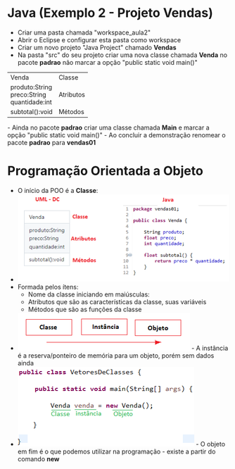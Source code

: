 # Java (Exemplo 2 - Projeto Vendas)
- Criar uma pasta chamada "workspace_aula2"
- Abrir o Eclipse e configurar esta pasta como workspace
- Criar um novo projeto "Java Project" chamado <b>Vendas</b>
- Na pasta "src" do seu projeto criar uma nova classe chamada <b>Venda</b> no pacote <b>padrao</b> não marcar a opção "public static void main()"
<table>
	<tr><td border=1>Venda</td><td border=0>Classe</td></tr>
	<tr><td border=1>produto:String<br>preco:String<br>quantidade:int</td><td border=0>Atributos</td></tr>
	<tr><td border=1>subtotal():void</td><td border=0>Métodos</td></tr>
</table>
- Ainda no pacote <b>padrao</b> criar uma classe chamada <b>Main</b> e marcar a opção "public static void main()"
- Ao concluir a demonstração renomear o pacote <b>padrao</b> para <b>vendas01</b>

# Programação Orientada a Objeto
- O início da POO é a <b>Classe</b>:
- <img src="classe.png">
- Formada pelos ítens:
	- Nome da classe iniciando em maiúsculas:
	- Atributos que são as características da classe, suas variáveis
	- Métodos que são as funções da classe
- <img src="instancia.png">
	- A instância é a reserva/ponteiro de memória para um objeto, porém sem dados ainda
- <img src="objeto.png">
	- O objeto em fim é o que podemos utilizar na programação
	- existe a partir do comando <b>new</b>
